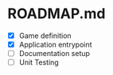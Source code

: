 # ROADMAP.md

* [X] Game definition
* [X] Application entrypoint
* [ ] Documentation setup
* [ ] Unit Testing
